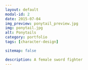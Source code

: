 ```yaml
---
layout: default
modal-id: 2
date: 2015-07-04
img_preview: ponytail_preview.jpg
img: ponytail.jpg
alt: Ponytails
category: portfolio
tags: [character-design]

sitemap: false

description: A female sword fighter
---
```

